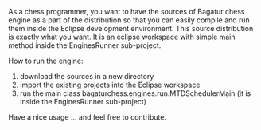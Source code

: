 
As a chess programmer,
you want to have the sources of Bagatur chess engine as a part of the distribution so that you can easily compile and run them inside the Eclipse development environment.
This source distribution is exactly what you want. It is an eclipse workspace with simple main method inside the EnginesRunner sub-project.


How to run the engine:
1. download the sources in a new directory
2. import the existing projects into the Eclipse workspace
3. run the main class bagaturchess.engines.run.MTDSchedulerMain (it is inside the EnginesRunner sub-project)

Have a nice usage ... and feel free to contribute.
